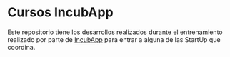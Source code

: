 # Cursos IncubApp

Este repositorio tiene los desarrollos realizados durante el entrenamiento realizado por parte de [IncubApp](http://incubapp.co/home) para entrar a alguna de las StartUp que coordina.
